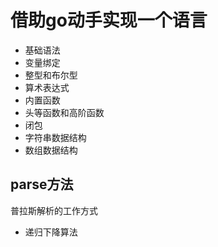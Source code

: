 # 借助go动手实现一个语言
- 基础语法
- 变量绑定
- 整型和布尔型
- 算术表达式
- 内置函数
- 头等函数和高阶函数
- 闭包
- 字符串数据结构
- 数组数据结构


## parse方法
普拉斯解析的工作方式
- 递归下降算法
